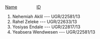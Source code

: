 <ins>Name</ins> &nbsp; &nbsp;&nbsp; &nbsp;&nbsp; &nbsp;&nbsp; &nbsp;&nbsp; &nbsp;<ins>ID</ins>
1. Nehemiah Aklil       ---   UGR/22581/13
2. Rahel Zeleke         ---   UGR/22633/13
3. Yosiyas Endale       ---   UGR/22817/13
4. Yeabsera Wendwesen   ---   UGR/22581/13